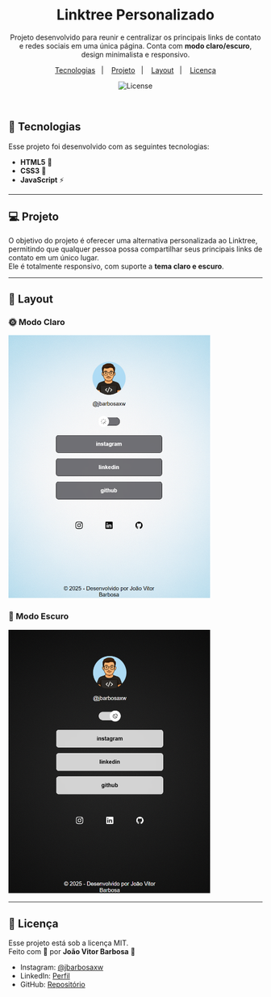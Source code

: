 <h1 align="center"> Linktree Personalizado </h1>

<p align="center">
  Projeto desenvolvido para reunir e centralizar os principais links de contato e redes sociais em uma única página.  
  Conta com <strong>modo claro/escuro</strong>, design minimalista e responsivo.
</p>

<p align="center">
  <a href="#-tecnologias">Tecnologias</a>&nbsp;&nbsp;&nbsp;|&nbsp;&nbsp;&nbsp;
  <a href="#-projeto">Projeto</a>&nbsp;&nbsp;&nbsp;|&nbsp;&nbsp;&nbsp;
  <a href="#-layout">Layout</a>&nbsp;&nbsp;&nbsp;|&nbsp;&nbsp;&nbsp;
  <a href="#memo-licença">Licença</a>
</p>

<p align="center">
  <img alt="License" src="https://img.shields.io/static/v1?label=license&message=MIT&color=49AA26&labelColor=000000">
</p>

<br>

## 🚀 Tecnologias

Esse projeto foi desenvolvido com as seguintes tecnologias:

- **HTML5** 📄  
- **CSS3** 🎨  
- **JavaScript** ⚡  

---

## 💻 Projeto

O objetivo do projeto é oferecer uma alternativa personalizada ao Linktree, permitindo que qualquer pessoa possa compartilhar seus principais links de contato em um único lugar.  
Ele é totalmente responsivo, com suporte a **tema claro e escuro**.

---

## 🔖 Layout

### 🌞 Modo Claro  
<img alt="modo claro" src="assets/preview-light.png" width="400px">

### 🌙 Modo Escuro  
<img alt="Dark Mode" src="assets/preview-darck.png" width="400px">

---

## :memo: Licença

Esse projeto está sob a licença MIT.  
Feito com 💜 por **João Vitor Barbosa** 🚀

- Instagram: [@jbarbosaxw](https://instagram.com/jbarbosaxw)  
- LinkedIn: [Perfil](https://linkedin.com/in/jbarbosaxw)  
- GitHub: [Repositório](https://github.com/jbarbosaxw)  
